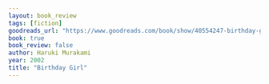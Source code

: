 ```yaml
---
layout: book_review
tags: [fiction]
goodreads_url: "https://www.goodreads.com/book/show/40554247-birthday-girl"
book: true
book_review: false
author: Haruki Murakami
year: 2002
title: "Birthday Girl"
---
```

